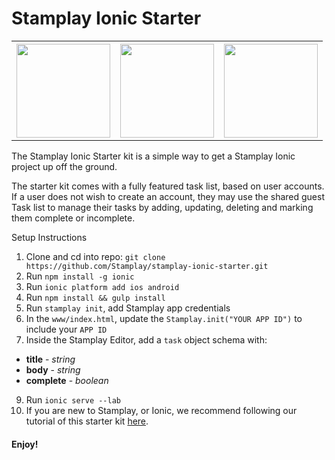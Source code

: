 # Stamplay Ionic Starter

<table>
  <tbody>
    <tr>
    <th>
    <img width="150" src="https://camo.githubusercontent.com/57b8db003e874395844d8ff15e06f4d135060c89/68747470733a2f2f692e696d67736166652e6f72672f643862393933372e706e67" />
    </td>
    <th>
    <img width="150" src="https://camo.githubusercontent.com/4d1bb4177ebbcb7214a4a7af92b0d5d2e7515354/68747470733a2f2f692e696d67736166652e6f72672f643961393161312e706e67" />
    </td>
    <th>
    <img width="150" src="https://camo.githubusercontent.com/90a2be18a3bcac579ee081744abab68dd0652f15/68747470733a2f2f692e696d67736166652e6f72672f643738646137342e706e67" />
    </td>
    </tr>
  </tbody>
</table>



The Stamplay Ionic Starter kit is a simple way to get a Stamplay Ionic project up off the ground.

The starter kit comes with a fully featured task list, based on user accounts. If a user does not wish to create an account, they may use the shared guest Task list to manage their tasks by adding, updating, deleting and marking them complete or incomplete.

Setup Instructions

1. Clone and cd into repo: `git clone https://github.com/Stamplay/stamplay-ionic-starter.git`
2. Run `npm install -g ionic`
4. Run `ionic platform add ios android`
5. Run `npm install && gulp install`
6. Run `stamplay init`, add Stamplay app credentials
7. In the `www/index.html`, update the `Stamplay.init("YOUR APP ID")` to include your `APP ID`
8. Inside the Stamplay Editor, add a `task` object schema with:
  - **title** - *string*
  - **body** - *string*
  - **complete** - *boolean*
9. Run `ionic serve --lab`
10. If you are new to Stamplay, or Ionic, we recommend following our tutorial of this starter kit [here](https://blog.stamplay.com/building-mobile-applications-are-a-pain).

#### Enjoy!

